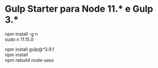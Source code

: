 # Gulp Starter para Node 11.* e Gulp 3.*

npm install -g n  
sudo n 11.15.0

npm install gulp@^3.9.1  
npm install  
npm rebuild node-sass
